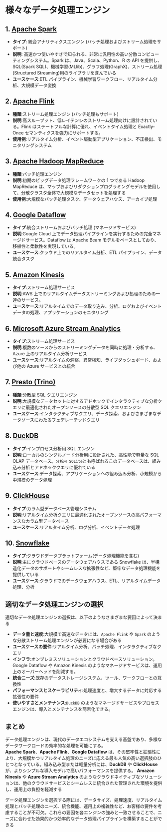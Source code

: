 # 様々なデータ処理エンジン

## 1. [Apache Spark](https://spark.apache.org/)

- **タイプ**: 統合アナリティクスエンジン (バッチ処理およびストリーム処理をサポート)
- **説明**: 高速かつ使いやすさで知られる、非常に汎用性の高い分散コンピューティングシステム。Spark は、Java、Scala、Python、R の API を提供し、SQL(Spark SQL)、機械学習(MLlib)、グラフ処理(GraphX)、ストリーム処理(Structured Streaming)用のライブラリを含んでいる
- **ユースケース**:ETL パイプライン、機械学習ワークフロー、リアルタイム分析、大規模データ変換

## 2. [Apache Flink](https://flink.apache.org/)

- **種類**:ストリーム処理エンジン (バッチ処理もサポート)
- **説明**:高スループット、低レイテンシのストリーム処理向けに設計されている。Flink はステートフルな計算に優れ、イベントタイム処理と Exactly-Once セマンティクスを強力にサポートする。
- **使用例**:リアルタイム分析、イベント駆動型アプリケーション、不正検出、モニタリングシステム

## 3. [Apache Hadoop MapReduce](https://hadoop.apache.org/)

- **種類**:バッチ処理エンジン
- **説明**:初期のビッグデータ処理フレームワークの 1 つである Hadoop MapReduce は、マップおよびリダクションプログラミングモデルを使用して、分散クラスタ全体で大規模なデータセットを処理する
- **使用例**:大規模なバッチ処理タスク、データウェアハウス、アーカイブ処理

## 4. [Google Dataflow](https://cloud.google.com/dataflow)

- **タイプ**:統合ストリームおよびバッチ処理 (マネージドサービス)
- **説明**:Google Cloud 上でデータ処理パイプラインを実行するための完全マネージドサービス。Dataflow は Apache Beam モデルをベースとしており、移植性と柔軟性を実現している。
- **ユースケース**:クラウド上でのリアルタイム分析、ETL パイプライン、データ統合タスク

## 5. [Amazon Kinesis](https://aws.amazon.com/kinesis/)

- **タイプ**:ストリーム処理サービス
- **説明**:AWS 上でのリアルタイムデータストリーミングおよび処理のための一連のサービス。
- **ユースケース**:リアルタイムでのデータ取り込み、分析、ログおよびイベントデータの処理、アプリケーションのモニタリング

## 6. [Microsoft Azure Stream Analytics](https://azure.microsoft.com/en-us/services/stream-analytics/)

- **タイプ**:ストリーム処理サービス
- **説明**:複数のソースからのストリーミングデータを同時に処理・分析する、Azure 上のリアルタイム分析サービス
- **ユースケース**:リアルタイムの洞察、異常検知、ライブダッシュボード、および他の Azure サービスとの統合

## 7. [Presto (Trino)](https://trino.io/)

- **種類**:分散型 SQL クエリエンジン
- **説明**:大規模なデータセットに対するアドホックでインタラクティブな分析クエリに最適化されたオープンソースの分散型 SQL クエリエンジン
- **ユースケース**:インタラクティブなクエリ、データ探索、およびさまざまなデータソースにわたるフェデレーテッドクエリ

## 8. [DuckDB](https://duckdb.org/)

- **タイプ**:インプロセス分析用 SQL エンジン
- **説明**:ローカルのシングルノード分析用に設計された、高性能で軽量な SQL OLAP データベース。`分析用 SQLite`とも呼ばれるこのデータベースは、組み込み分析とアドホッククエリに優れている
- **ユースケース**:データ探索、アプリケーションへの組み込み分析、小規模から中規模のデータ処理

## 9. [ClickHouse](https://clickhouse.com/)

- **タイプ**:カラム型データベース管理システム
- **説明**:リアルタイム分析クエリに最適化されたオープンソースの高パフォーマンスなカラム型データベース
- **ユースケース**:リアルタイム分析、ログ分析、イベントデータ処理

## 10. [Snowflake](https://www.snowflake.com/)

- **タイプ**:クラウドデータプラットフォーム(データ処理機能を含む)
- **説明**:主にクラウドベースのデータウェアハウスである Snowflake は、半構造化データのサポートやシームレスな拡張性など、堅牢なデータ処理機能を提供している
- **ユースケース**:クラウドでのデータウェアハウス、ETL、リアルタイムデータ処理、分析

## **適切なデータ処理エンジンの選択**

適切なデータ処理エンジンの選択は、以下のようなさまざまな要因によって決まる

- **データ量と速度**:大規模で高速なデータには、`Apache Flink` や `Spark` のような分散ストリーム処理エンジンが必要になる場合がある
- **ユースケースの要件**:リアルタイム分析、バッチ処理、インタラクティブなクエリ
- **インフラ**:オンプレミスソリューションとクラウドベースソリューション。Google Dataflow や Amazon Kinesis のようなマネージドサービスは、運用上のオーバーヘッドを削減する。
- **統合ニーズ**:既存のデータストレージシステム、ツール、ワークフローとの互換性
- **パフォーマンスとスケーラビリティ**:処理速度と、増大するデータに対応する拡張性の要件
- **使いやすさとメンテナンス**:`DuckDB` のようなマネージドサービスやプロセスエンジンは、導入とメンテナンスを簡素化できる。

## **まとめ**

データ処理エンジンは、現代のデータエコシステムを支える基盤であり、多様なデータワークロードの効率的な処理を可能にする。  
**Apache Spark**、**Apache Flink**、**Google Dataflow** は、その堅牢性と拡張性により、大規模かつリアルタイム処理のニーズに応える最も人気の高い選択肢のひとつとなっている。組み込み型または軽量分析には、**DuckDB** や **ClickHouse** が、よりシンプルな導入モデルで高いパフォーマンスを提供する。 **Amazon Kinesis** や **Azure Stream Analytics** のようなクラウドネイティブなソリューションは、他のクラウドサービスとシームレスに統合された管理された環境を提供し、運用上の負担を軽減する

データ処理エンジンを選択する際には、データサイズ、処理速度、リアルタイム処理とバッチ処理のニーズ、統合機能、運用上の複雑性など、お客様の要件を考慮することが不可欠。これらの要因を各エンジンの強みと一致させることで、ニーズに合わせた効果的かつ効率的なデータ処理パイプラインを構築することができる
